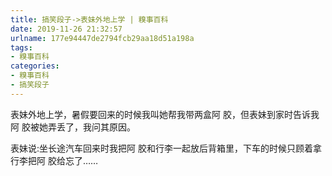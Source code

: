 ```yaml
---
title: 搞笑段子->表妹外地上学 | 糗事百科
date: 2019-11-26 21:32:57
urlname: 177e94447de2794fcb29aa18d51a198a
tags: 
- 糗事百科
categories:
- 糗事百科
- 搞笑段子
---
```

表妹外地上学，暑假要回来的时候我叫她帮我带两盒阿 胶，但表妹到家时告诉我阿 胶被她弄丢了，我问其原因。

表妹说:坐长途汽车回来时我把阿 胶和行李一起放后背箱里，下车的时候只顾着拿行李把阿 胶给忘了……


